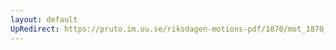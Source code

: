 ```yaml
---
layout: default
UpRedirect: https://pruto.im.uu.se/riksdagen-motions-pdf/1870/mot_1870__ak__127/mot_1870__ak__127-001.pdf
---
```

